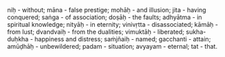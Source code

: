 niḥ - without; māna - false prestige; mohāḥ - and illusion; jita - having conquered; saṅga - of association; doṣāḥ - the faults; adhyātma - in spiritual knowledge; nityāḥ - in eternity; vinivṛtta - disassociated; kāmāḥ - from lust; dvandvaiḥ - from the dualities; vimuktāḥ - liberated; sukha-duḥkha - happiness and distress; saṁjñaiḥ - named; gacchanti - attain; amūḍhāḥ - unbewildered; padam - situation; avyayam - eternal; tat - that.